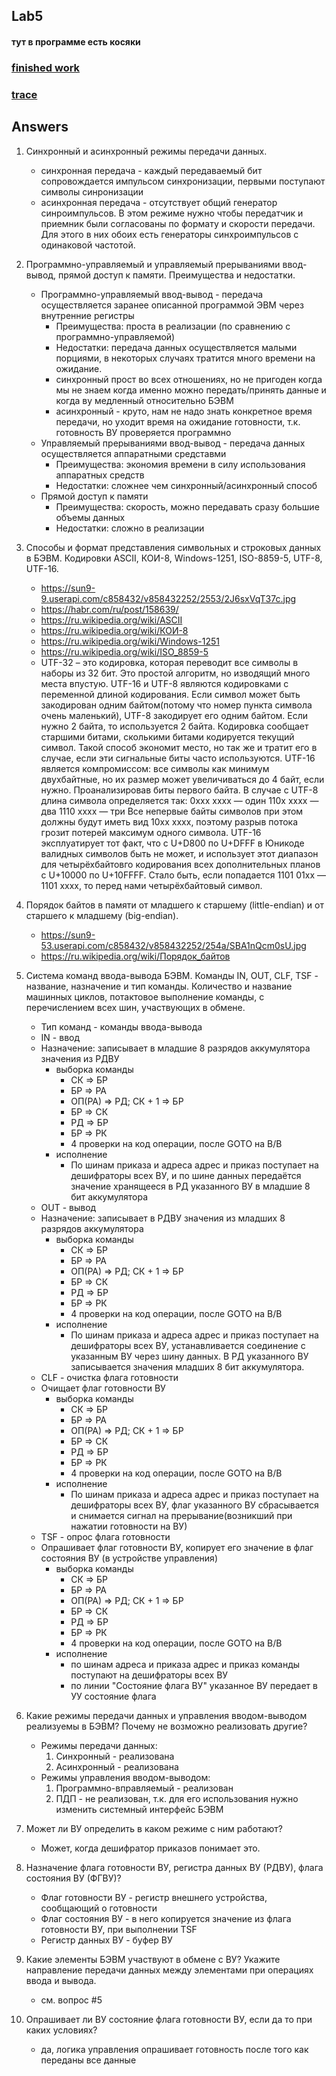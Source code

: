 ## Lab5

#### тут в программе есть косяки

### [finished work](../static/lab5.pdf)
### [trace](../static/lab5-trace.pdf)

## Answers

1. Синхронный и асинхронный режимы передачи данных.
    * синхронная передача - каждый передаваемый бит сопровождается импульсом синхронизации, первыми поступают символы синронизации
    * асинхронная передача - отсутствует общий генератор синроимпульсов. В этом режиме нужно чтобы передатчик и приемник были согласованы по формату и скорости передачи. Для этого в них обоих есть генераторы синхроимпульсов с одинаковой частотой.
    
2. Программно-управляемый и управляемый прерываниями ввод-вывод, прямой доступ к памяти. Преимущества и недостатки. 
    * Программно-управляемый ввод-вывод - передача осуществляется заранее описанной программой ЭВМ через внутренние регистры
        * Преимущества: проста в реализации (по сравнению с программно-управляемой)
        * Недостатки: передача данных осуществляется малыми порциями, в некоторых случаях тратится много времени на ожидание.
        * синхронный прост во всех отношениях, но не пригоден когда мы не знаем когда именно можно передать/принять данные и когда ву медленный относительно БЭВМ
        * асинхронный - круто, нам не надо знать конкретное время передачи, но уходит время на ожидание готовности, т.к. готовность ВУ проверяется программно
    * Управляемый прерываниями ввод-вывод - передача данных осуществляется аппаратными средставми
        * Преимущества: экономия времени в силу использования аппаратных средств
        * Недостатки: сложнее чем синхронный/асинхронный способ
    * Прямой доступ к памяти
        * Преимущества: скорость, можно передавать сразу большие объемы данных
        * Недостатки: сложно в реализации
        
3. Способы и формат представления символьных и строковых данных в БЭВМ. Кодировки ASCII, КОИ-8, Windows-1251, ISO-8859-5, UTF-8, UTF-16. 
    * https://sun9-9.userapi.com/c858432/v858432252/2553/2J6sxVqT37c.jpg
    * https://habr.com/ru/post/158639/
    * https://ru.wikipedia.org/wiki/ASCII 
    * https://ru.wikipedia.org/wiki/КОИ-8 
    * https://ru.wikipedia.org/wiki/Windows-1251 
    * https://ru.wikipedia.org/wiki/ISO_8859-5
    * UTF-32 – это кодировка, которая переводит все символы в наборы из 32 бит. Это простой алгоритм, но изводящий много места впустую. UTF-16 и UTF-8 являются кодировками с переменной длиной кодирования. Если символ может быть закодирован одним байтом(потому что номер пункта символа очень маленький), UTF-8 закодирует его одним байтом. Если нужно 2 байта, то используется 2 байта. Кодировка сообщает старшими битами, сколькими битами кодируется текущий символ. Такой способ экономит место, но так же и тратит его в случае, если эти сигнальные биты часто используются. UTF-16 является компромиссом: все символы как минимум двухбайтные, но их размер может увеличиваться до 4 байт, если нужно.
    Проанализировав биты первого байта. В случае с UTF-8 длина символа определяется так:
    0xxx xxxx — один
    110x xxxx — два
    1110 xxxx — три
    Все непервые байты символов при этом должны будут иметь вид 10xx xxxx, поэтому разрыв потока грозит потерей максимум одного символа.
    UTF-16 эксплуатирует тот факт, что с U+D800 по U+DFFF в Юникоде валидных символов быть не может, и использует этот диапазон для четырёхбайтовго кодирования всех дополнительных планов с U+10000 по U+10FFFF. Стало быть, если попадается 1101 01xx — 1101 xxxx, то перед нами четырёхбайтовый символ.
    
4. Порядок байтов в памяти от младшего к старшему (little-endian) и от старшего к младшему (big-endian). 
    * https://sun9-53.userapi.com/c858432/v858432252/254a/SBA1nQcm0sU.jpg
    * https://ru.wikipedia.org/wiki/Порядок_байтов
    
5. Система команд ввода-вывода БЭВМ. Команды IN, OUT, CLF, TSF - название, назначение и тип команды. Количество и название машинных циклов, потактовое выполнение команды, с перечислением всех шин, участвующих в обмене. 
    * Тип команд - команды ввода-вывода
    * IN - ввод
    * Назначение: записывает в младшие 8 разрядов аккумулятора значения из РДВУ
        - выборка команды
            + СК => БР
            + БР => РА
            + ОП(РА) => РД; СК + 1 => БР
            + БР => СК
            + РД => БР
            + БР => РК
            + 4 проверки на код операции, после GOTO на В/В
        - исполнение
            + По шинам приказа и адреса адрес и приказ поступает на дешифраторы всех ВУ, и по шине данных передаётся значение хранящееся в РД указанного ВУ в младшие 8 бит аккумулятора
    * OUT - вывод
    * Назначение: записывает в РДВУ значения из младших 8 разрядов аккумулятора
        - выборка команды
            + СК => БР
            + БР => РА
            + ОП(РА) => РД; СК + 1 => БР
            + БР => СК
            + РД => БР
            + БР => РК
            + 4 проверки на код операции, после GOTO на В/В
        - исполнение
            + По шинам приказа и адреса адрес и приказ поступает на дешифраторы всех ВУ, устанавливается соединение с указанным ВУ через шину данных. В РД указанного ВУ записывается значения младших 8 бит аккумулятора.
    * CLF - очистка флага готовности
    * Очищает флаг готовности ВУ
        - выборка команды
            + СК => БР
            + БР => РА
            + ОП(РА) => РД; СК + 1 => БР
            + БР => СК
            + РД => БР
            + БР => РК
            + 4 проверки на код операции, после GOTO на В/В
        - исполнение
            + По шинам приказа и адреса адрес и приказ поступает на дешифраторы всех ВУ, флаг указанного ВУ сбрасывается и снимается сигнал на прерывание(возникший при нажатии готовности на ВУ)
    * TSF - опрос флага готовности
    * Опрашивает флаг готовности ВУ, копирует его значение в флаг состояния ВУ (в устройстве управления)
        - выборка команды
            + СК => БР
            + БР => РА
            + ОП(РА) => РД; СК + 1 => БР
            + БР => СК
            + РД => БР
            + БР => РК
            + 4 проверки на код операции, после GOTO на В/В
        - исполнение
            + по шинам адреса и приказа адрес и приказ команды поступают на дешифраторы всех ВУ
            + по линии "Состояние флага ВУ" указанное ВУ передает в УУ состояние флага
  
6. Какие режимы передачи данных и управления вводом-выводом реализуемы в БЭВМ? Почему не возможно реализовать другие? 
    * Режимы передачи данных:
        1. Синхронный - реализована
        2. Асинхронный - реализована
    * Режимы управления вводом-выводом:
        1. Программно-вправляемый - реализован
        2. ПДП - не реализован, т.к. для его использования нужно изменить системный интерфейс БЭВМ
    
7. Может ли ВУ определить в каком режиме с ним работают? 
    * Может, когда дешифратор приказов понимает это.
    
8. Назначение флага готовности ВУ, регистра данных ВУ (РДВУ), флага состояния ВУ (ФГВУ)? 
    * Флаг готовности ВУ - регистр внешнего устройства, сообщающий о готовности
    * Флаг состояния ВУ  - в него копируется значение из флага готовности ВУ, при выполнении TSF
    * Регистр данных ВУ - буфер ВУ

9. Какие элементы БЭВМ участвуют в обмене с ВУ? Укажите направление передачи данных между элементами при операциях ввода и вывода. 
    * см. вопрос #5
    
10. Опрашивает ли ВУ состояние флага готовности ВУ, если да то при каких условиях? 
    * да, логика управления опрашивает готовность после того как переданы все данные    